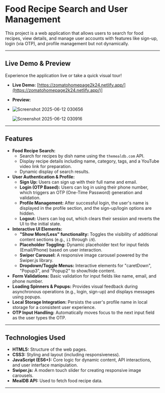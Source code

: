 # Food Recipe Search and User Management

This project is a web application that allows users to search for food recipes, view details, and manage user accounts with features like sign-up, login (via OTP), and profile management but not dynamically.

---

## Live Demo & Preview

Experience the application live or take a quick visual tour!

* **Live Demo:**
    [https://zomatohomepage2k24.netlify.app/](https://zomatohomepage2k24.netlify.app/)]
* **Preview:**

* 
    ![Screenshot 2025-06-12 030656](https://github.com/user-attachments/assets/742c2967-5d10-4385-b7d2-2e86c87f5202)

    ![Screenshot 2025-06-12 030916](https://github.com/user-attachments/assets/1bd3589f-1d6b-4081-8477-0f0cea5385bd)

---

## Features

* **Food Recipe Search:**
    * Search for recipes by dish name using the `themealdb.com` API.
    * Display recipe details including name, category, tags, and a YouTube video link for preparation.
    * Dynamic display of search results.
* **User Authentication & Profile:**
    * **Sign Up:** Users can sign up with their full name and email.
    * **Login (OTP Based):** Users can log in using their phone number, which triggers an OTP (One-Time Password) generation and validation.
    * **Profile Management:** After successful login, the user's name is displayed in the profile section, and the sign-up/login options are hidden.
    * **Logout:** Users can log out, which clears their session and reverts the UI to the initial state.
* **Interactive UI Elements:**
    * **"Show More/Less" functionality:** Toggles the visibility of additional content sections (e.g., `i1` through `i9`).
    * **Placeholder Toggling:** Dynamic placeholder text for input fields (Email/Phone) based on user interaction.
    * **Swiper Carousel:** A responsive image carousel powered by the Swiper.js library.
    * **Dropdown/Toggle Menus:** Interactive elements for "caretDown", "Popup3", and "Popup2" to show/hide content.
* **Form Validations:** Basic validation for input fields like name, email, and phone number.
* **Loading Spinners & Popups:** Provides visual feedback during asynchronous operations (e.g., login, sign-up) and displays messages using popups.
* **Local Storage Integration:** Persists the user's profile name in local storage for a consistent user experience.
* **OTP Input Handling:** Automatically moves focus to the next input field as the user types the OTP.

---

## Technologies Used

* **HTML5:** Structure of the web pages.
* **CSS3:** Styling and layout (including responsiveness).
* **JavaScript (ES6+):** Core logic for dynamic content, API interactions, and user interface manipulation.
* **Swiper.js:** A modern touch slider for creating responsive image carousels.
* **MealDB API:** Used to fetch food recipe data.

---
